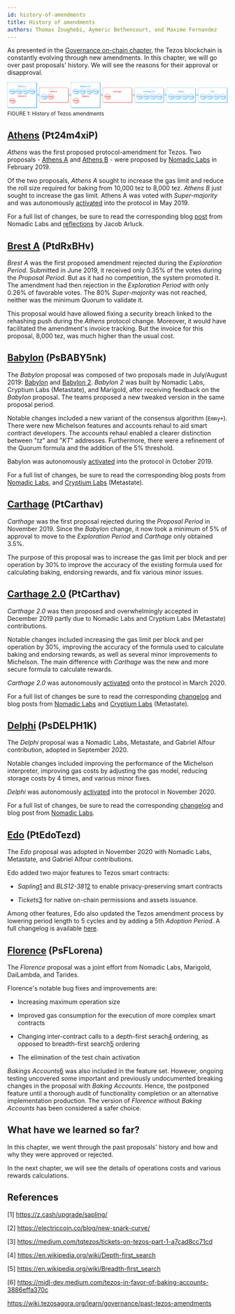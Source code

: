 ```yaml
---
id: history-of-amendments
title: History of amendments
authors: Thomas Zoughebi, Aymeric Bethencourt, and Maxime Fernandez
---
```


As presented in the [Governance on-chain chapter](/tezos-basics/governance-on-chain), the Tezos blockchain is constantly evolving through new amendments. In this chapter, we will go over past proposals' history. We will see the reasons for their approval or disapproval.

![](../../static/img/tezos-basics/history_of_tezos_amendement.svg)
<small className="figure">FIGURE 1: History of Tezos amendments</small>

## [Athens](https://www.tezosagora.org/proposal/1) (Pt24m4xiP)
*Athens* was the first proposed protocol-amendment for Tezos. Two proposals - [Athens A](https://www.tezosagora.org/proposal/1) and [Athens B](https://forum.tezosagora.org/t/athens-b-psd1ynubh/33) - were proposed by [Nomadic Labs](https://blog.nomadic-labs.com/athens-our-proposals-for-the-first-voted-amendment.html) in February 2019.

Of the two proposals, _Athens A_ sought to increase the gas limit and reduce the roll size required for baking from 10,000 tez to 8,000 tez. _Athens B_ just sought to increase the gas limit. Athens A was voted with _Super-majority_ and was autonomously [activated](https://twitter.com/TezosAgoraBot/status/1133901612790034432?s=20) into the protocol in May 2019.

For a full list of changes, be sure to read the corresponding blog [post](https://blog.nomadic-labs.com/athens-proposals-injected.html) from Nomadic Labs and [reflections](https://medium.com/tqtezos/reflecting-on-athens-the-first-self-amendment-of-tezos-4791ab3b1de1) by Jacob Arluck. 

## [Brest A](https://www.tezosagora.org/proposal/3) (PtdRxBHv)
*Brest A* was the first proposed amendment rejected during the _Exploration Period_. Submitted in June 2019, it received only 0.35% of the votes during the _Proposal Period_. But as it had no competition, the system promoted it. The amendment had then rejection in the _Exploration Period_ with only 0.26% of favorable votes. The 80% _Super-majority_ was not reached, neither was the minimum _Quorum_ to validate it.

This proposal would have allowed fixing a security breach linked to the rehashing push during the _Athens_ protocol change. Moreover, it would have facilitated the amendment's invoice tracking. But the invoice for this proposal, 8,000 tez, was much higher than the usual cost.

## [Babylon](https://www.tezosagora.org/proposal/5) (PsBABY5nk)
The *Babylon* proposal was composed of two proposals made in July/August 2019: [Babylon](https://www.tezosagora.org/proposal/4) and [Babylon 2](https://www.tezosagora.org/proposal/5). *Babylon 2* was built by Nomadic Labs, Cryptium Labs (Metastate), and Marigold, after receiving feedback on the _Babylon_ proposal. The teams proposed a new tweaked version in the same proposal period.

Notable changes included a new variant of the consensus algorithm (`Emmy+`). There were new Michelson features and accounts rehaul to aid smart contract developers. The accounts rehaul enabled a clearer distinction between "_tz_" and "_KT_" addresses. Furthermore, there were a refinement of the Quorum formula and the addition of the 5% threshold.

Babylon was autonomously [activated](https://twitter.com/adrian_brink/status/1185137422432161792?s=20) into the protocol in October 2019.

For a full list of changes, be sure to read the corresponding blog posts from [Nomadic Labs](https://blog.nomadic-labs.com/babylon-proposal-injected.html), and [Cryptium Labs](https://medium.com/metastatedev/on-babylon2-0-1-58058d9d2106) (Metastate). 

## [Carthage](https://www.tezosagora.org/proposal/6) (PtCarthav)
*Carthage* was the first proposal rejected during the _Proposal Period_ in November 2019. Since the _Babylon_ change, it now took a minimum of 5% of approval to move to the _Exploration Period_ and _Carthage_ only obtained 3.5%.

The purpose of this proposal was to increase the gas limit per block and per operation by 30% to improve the accuracy of the existing formula used for calculating baking, endorsing rewards, and fix various minor issues.

## [Carthage 2.0](https://www.tezosagora.org/proposal/7) (PtCarthav)
*Carthage 2.0* was then proposed and overwhelmingly accepted in December 2019 partly due to Nomadic Labs and Cryptium Labs (Metastate) contributions.

Notable changes included increasing the gas limit per block and per operation by 30%, improving the accuracy of the formula used to calculate baking and endorsing rewards, as well as several minor improvements to Michelson. The main difference with _Carthage_ was the new and more secure formula to calculate rewards.

*Carthage 2.0* was autonomously [activated](https://twitter.com/tezos/status/1235590757416751105?s=20) onto the protocol in March 2020.

For a full list of changes be sure to read the corresponding [changelog](https://tezos.gitlab.io/protocols/006_carthage.html#changelog) and blog posts from [Nomadic Labs](https://blog.nomadic-labs.com/carthage-changelog-and-testnet.html) and [Cryptium Labs](https://medium.com/metastatedev/updating-the-potential-carthage-proposal-and-resetting-the-carthagenet-test-network-f413a792571f) (Metastate). 

## [Delphi](https://www.tezosagora.org/proposal/8) (PsDELPH1K)
The *Delphi* proposal was a Nomadic Labs, Metastate, and Gabriel Alfour contribution, adopted in September 2020.

Notable changes included improving the performance of the Michelson interpreter, improving gas costs by adjusting the gas model, reducing storage costs by 4 times, and various minor fixes.

*Delphi* was autonomously [activated](https://twitter.com/tezos/status/1326877616322859009?s=20) into the protocol in November 2020.

For a full list of changes, be sure to read the corresponding [changelog](https://blog.nomadic-labs.com/delphi-changelog.html#007-delphi-changelog) and blog post from [Nomadic Labs](https://blog.nomadic-labs.com/delphi-official-release.html).

## [Edo](https://www.tezosagora.org/proposal/9) (PtEdoTezd)
The *Edo* proposal was adopted in November 2020 with Nomadic Labs, Metastate, and Gabriel Alfour contributions.

Edo added two major features to Tezos smart contracts:

* *Sapling*[1](/tezos-basics/history-of-amendments#references) and *BLS12-381*[2](/tezos-basics/history-of-amendments#references) to enable privacy-preserving smart contracts

* *Tickets*[3](/tezos-basics/history-of-amendments#references) for native on-chain permissions and assets issuance.

Among other features, Edo also updated the Tezos amendment process by lowering period length to 5 cycles and by adding a 5th *Adoption Period*. A full changelog is available [here](https://tezos.gitlab.io/protocols/008_edo.html).

## [Florence](https://www.tezosagora.org/proposal/11) (PsFLorena)
The *Florence* proposal was a joint effort from Nomadic Labs, Marigold, DaiLambda, and Tarides.

Florence's notable bug fixes and improvements are:

* Increasing maximum operation size

* Improved gas consumption for the execution of more complex smart contracts

* Changing inter-contract calls to a depth-first serach[4](/tezos-basics/history-of-amendments#references) ordering, as opposed to breadth-first search[5](/tezos-basics/history-of-amendments#references) ordering

* The elimination of the test chain activation
  
*Bakings Accounts*[6](/tezos-basics/history-of-amendments#references) was also included in the feature set. However, ongoing testing uncovered some important and previously undocumented breaking changes in the proposal with *Baking Accounts*. Hence, the postponed feature until a thorough audit of functionality completion or an alternative implementation production. The version of *Florence* without *Baking Accounts* has been considered a safer choice.

## What have we learned so far?
In this chapter, we went through the past proposals' history and how and why they were approved or rejected.

In the next chapter, we will see the details of operations costs and various rewards calculations.

## References 

[1] https://z.cash/upgrade/sapling/

[2] https://electriccoin.co/blog/new-snark-curve/

[3] https://medium.com/tqtezos/tickets-on-tezos-part-1-a7cad8cc71cd

[4] https://en.wikipedia.org/wiki/Depth-first_search

[5] https://en.wikipedia.org/wiki/Breadth-first_search

[6] https://midl-dev.medium.com/tezos-in-favor-of-baking-accounts-3886effa370c

https://wiki.tezosagora.org/learn/governance/past-tezos-amendments